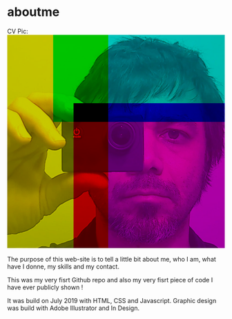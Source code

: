 # aboutme

CV Pic:
![alt text](https://github.com/artedsolis/aboutme/blob/master/assets/img/photo.png "CV pic")

The purpose of this web-site is to tell a little bit about me, who I am, what have I donne, my skills and my contact. 

This was my very fisrt Github repo and also my very fisrt piece of code I have ever publicly shown  ! 

It was build on July 2019 with HTML, CSS and Javascript. Graphic design was build with Adobe Illustrator and In Design. 

